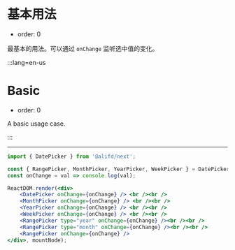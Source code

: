 # 基本用法

- order: 0

最基本的用法。可以通过 `onChange` 监听选中值的变化。

:::lang=en-us
# Basic

- order: 0

A basic usage case.

:::

---

````jsx
import { DatePicker } from '@alifd/next';

const { RangePicker, MonthPicker, YearPicker, WeekPicker } = DatePicker;
const onChange = val => console.log(val);

ReactDOM.render(<div>
    <DatePicker onChange={onChange} /> <br /><br />
    <MonthPicker onChange={onChange} /> <br /><br />
    <YearPicker onChange={onChange} /> <br /><br />
    <WeekPicker onChange={onChange} /> <br /><br />
    <RangePicker type="year" onChange={onChange} /><br /><br />
    <RangePicker type="month" onChange={onChange} /><br /><br />
    <RangePicker onChange={onChange} />
</div>, mountNode);
````
